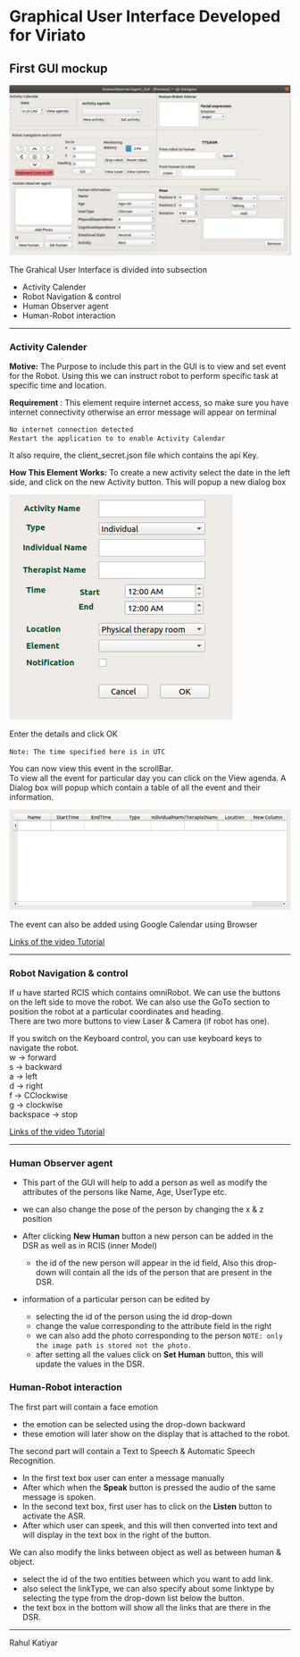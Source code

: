 # Graphical User Interface Developed for Viriato

## First GUI mockup
![](assets/mainGUI_mockup.png)

The Grahical User Interface is divided into subsection
* Activity Calender
* Robot Navigation & control
* Human Observer agent
* Human-Robot interaction
***
### Activity Calender
**Motive:**
The Purpose to include this part in the GUI is to view and set event for the Robot. Using this we can instruct robot to perform specific task at specific time and location.

**Requirement** : This element require internet access, so make sure you have internet connectivity otherwise an error message will appear on terminal

```
No internet connection detected
Restart the application to to enable Activity Calendar
```
It also require, the client_secret.json file which contains the api Key.

**How This Element Works:**
To create a new activity select the date in the left side, and click on the new Activity button. This will popup a new dialog box

![](assets/activity_form.png)

Enter the details and click OK

``Note: The time specified here is in UTC``

You can now view this event in the scrollBar.\
To view all the event for particular day you can click on the View agenda. A Dialog box will popup which contain a table of all the event and their information.

![](assets/dailyActivity.png)

The event can also be added using Google Calendar using Browser

[Links of the video Tutorial](https://youtu.be/XqS8dCrGka0)
***

### Robot Navigation & control
If u have started RCIS which contains omniRobot. We can use the buttons on the left side to move the robot. We can also use the GoTo section to position the robot at a particular coordinates and heading. \
There are two more buttons to view Laser & Camera (if robot has one).


If you switch on the Keyboard control, you can use keyboard keys to navigate the robot.\
w -> forward \
s -> backward \
a -> left \
d -> right \
f -> CClockwise \
g -> clockwise \
backspace -> stop


[Links of the video Tutorial](https://youtu.be/XqS8dCrGka0)
***

### Human Observer agent
* This part of the GUI will help to add a person as well as modify the attributes of the persons like
Name, Age, UserType etc.
* we can also change the pose of the person by changing the x & z position

* After clicking **New Human** button a new person can be added in the DSR as well as in RCIS (inner Model)
  * the id of the new person will appear in the id field, Also this drop-down will contain all the ids of the person that are present in the DSR.

* information of a particular person can be edited by
  * selecting the id of the person using the id drop-down
  * change the value corresponding to the attribute field in the right
  * we can also add the photo corresponding to the person
  `NOTE: only the image path is stored not the photo.`
  * after setting all the values click on **Set Human** button, this will update the values in the DSR.


### Human-Robot interaction

The first part will contain a face emotion
  * the emotion can be selected using the drop-down backward
  * these emotion will later show on the display that is attached to the robot.

The second part will contain a Text to Speech & Automatic Speech Recognition.
  * In the first text box user can enter a message manually
  * After which when the **Speak** button is pressed the audio of the same message is spoken.
  * In the second text box, first user has to click on the **Listen** button to activate the ASR.
  * After which user can speek, and this will then converted into text and will display in the text box in the right
  of the button.

We can also modify the links between object as well as between human & object.
  * select the id of the two entities between which you want to add link.
  * also select the linkType, we can also specify about some linktype by selecting the type from the drop-down list below the button.
  * the text box in the bottom will show all the links that are there in the DSR.


* * *
Rahul Katiyar
